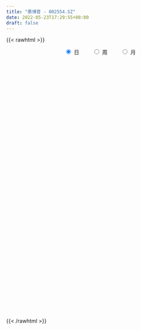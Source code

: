```yaml
---
title: "惠博普 - 002554.SZ"
date: 2022-05-23T17:29:55+08:00
draft: false
---
```

{{< rawhtml >}}
    <div style="text-align: center">
        <label style="padding: 1rem;"><input style="margin-right: .5rem" type="radio" name="period" value="D" checked onclick="period_change(this)">日</label>
        <label style="padding: 1rem;"><input style="margin-right: .5rem" type="radio" name="period" value="W" onclick="period_change(this)">周</label>
        <label style="padding: 1rem;"><input style="margin-right: .5rem" type="radio" name="period" value="M" onclick="period_change(this)">月</label>
    </div>
    <div id="chart" style="height: 700px;"></div> 
    <script type="text/javascript">
        const D_v = [568303.02,459294.02,367998.0,268432.0,832944.04,1525786.7,888019.3199999999,1035851.0,699387.0,457187.96,403109.58,404868.32,421416.19,430271.32,458553.0,1156444.4399999999,737090.3199999999,476199.0,291974.4,371462.14,581065.2,381698.63,727921.15,683300.0,892862.63,560467.63,445978.51,318852.32,552161.3199999999,456407.93,347125.0,398375.0,288345.02,311523.0,152272.02,207699.0,177577.0,144114.0,202833.0,174566.0,156098.02,117434.51,132307.0,255628.0,244541.52,230992.26,242000.0,177152.0,171360.74,174049.76,331717.76,217106.32,187296.46,176904.0,226719.0,108671.7,120306.0,137804.7,123739.0,89652.0,114076.0,93439.0,101442.0,161533.0,204400.36,141018.5,157688.66,190604.5,213005.5,183287.58,105982.02,123001.0,361305.0,503400.02,370735.08,439365.06,281685.34,448003.38,270811.02,401191.37,232807.1,418961.73,280908.48,241435.84,291768.89,612315.2,400791.02,275272.0,499899.45,600657.58,456397.65,336109.15,351845.46,229530.4,347585.04,355932.17,231186.2,909848.6800000001,632901.34,766070.89,484260.26,465407.7,618465.02,289153.76,267589.0,612392.99,854447.02,1022877.46,840953.0,629236.0,579682.99,509674.02,522360.0,473375.84,356096.08,360742.59,445023.69,252039.0,256284.96,376661.0,238666.36,201380.0,240928.04,201826.98,227043.02,294124.66,259827.64,143872.78,170436.96,233081.04,210103.02,193805.0,299617.04,237207.0,159235.0,175457.02,156160.74,189721.06,182135.0,170828.0,179918.0,177045.0,153342.44,159779.0,131265.0,115089.0,113586.02,321263.61,605504.05,552224.0,846001.0,518864.96,1209891.98,1750162.95,1489539.99,709029.8100000001,628051.04,489402.0,684633.89,1167431.99,1676368.8500000001,1253270.01,842430.0,1052293.3100000001,746332.5600000001,837812.2,1403478.3600000001,907522.0,703850.59,546053.0,527639.0,381278.0,426183.0,319395.02,213544.71,298903.0,267315.0,308567.0,258878.0,621931.72,431158.0,286427.02,289365.83,256107.0,363959.17,268607.0,174391.0,179056.0,165427.0,316636.17,429195.17,313992.17,1220661.3700000001,937318.0,949839.74,594140.5,1425848.1000000001,1437204.3400000001,1149064.0800000001,708051.67,609147.4399999999,554344.0600000001,474249.0,500776.02,422242.58,537120.0,432087.0,381401.02,421990.04,335513.04,353871.0,476500.0,404526.0,286906.02,234048.0,209746.0,239676.0,182823.0,174215.0,214387.0,160180.0,160488.76,225145.0,199213.0,231505.0,178455.0,270731.19,196050.5,269777.5,206697.0,330251.9,174672.4,323464.0,246761.0,237161.24,221594.0,233402.0,162288.0,161866.0,382880.0,685340.0,486053.0,264670.94,172402.0,189215.0,460284.0,348668.0,267197.94,231816.66,222870.02]
const D_histogram = [0.0,-0.007019943,-0.0072068506,-0.0107428397,0.0055298849,0.0173982648,0.0226533893,0.0310944591,0.0282555195,0.022898147,0.0181054521,0.0113239547,0.0023492489,-0.0005150599,-0.0006745179,0.0104439183,0.0101555235,0.0033476964,-0.0001771942,-0.0084791622,-0.0059190719,-0.0094351,-0.0044283448,-0.0064573995,-0.0000117467,0.0005588207,-0.0044987152,-0.0083412229,-0.0067344961,-0.0075247623,-0.0097588399,-0.0095676309,-0.0116735759,-0.0195495655,-0.0222883812,-0.0286328858,-0.0304577505,-0.0280083573,-0.0203918001,-0.0162711264,-0.0151587088,-0.0114883364,-0.0089336167,-0.0033626678,-0.0000146388,0.003679161,0.0073876627,0.0070650757,0.0054930414,0.0038459432,0.0079729643,0.0065501011,0.0036228678,0.0018124475,-0.0068653214,-0.010442388,-0.0112492938,-0.0083374478,-0.0064192845,-0.0039335113,-0.0050423743,-0.0057819579,-0.0036854294,0.0013635689,0.0092716866,0.0140689198,0.0179091195,0.0221836941,0.0194359422,0.020044595,0.0188503251,0.0178220133,0.0232927731,0.03058262,0.036008079,0.0398984946,0.0406173661,0.0430471753,0.0412184663,0.0328934594,0.0285162583,0.0267779312,0.0260855162,0.0247491487,0.0249373405,0.0323961603,0.0279928118,0.024617812,0.0175409388,0.0193238079,0.0137587553,0.0064012445,0.0046731253,-0.0030193102,-0.0165926382,-0.0350171715,-0.0254423885,-0.0313091226,-0.0260537444,-0.0127670022,-0.0046864207,-0.0079399956,-0.0327870082,-0.0487312904,-0.0562340898,-0.0413318607,-0.008606353,0.0125347017,0.0278307341,0.0251962352,0.0209765537,0.0101931136,-0.0099058994,-0.0315766488,-0.0396228367,-0.0405318404,-0.0470381897,-0.0483082675,-0.0493105509,-0.0557236457,-0.0561304689,-0.0526234183,-0.0473653101,-0.0424537098,-0.0385581841,-0.0328631358,-0.0307310601,-0.0257684982,-0.0192332564,-0.0107346878,-0.0046174696,0.0016115437,0.0063040664,0.009135012,0.0093535805,0.0053492785,0.004639473,0.0085739355,0.0113644826,0.0139040353,0.0161214519,0.0160694452,0.0164756387,0.0158338252,0.013894521,0.0131264979,0.0111884242,0.0143366715,0.023666097,0.033774055,0.051421248,0.0555208237,0.0661038049,0.0832359011,0.0657326296,0.0464336124,0.0384020908,0.0262791371,0.024292719,0.0433865111,0.0675732126,0.0788520686,0.0755259712,0.0630479926,0.0453442093,0.0360387086,0.0426135851,0.0312585882,0.0111040269,-0.0039620542,-0.0220598984,-0.0353154053,-0.0511422288,-0.0644435889,-0.0689361118,-0.0809165108,-0.0789087621,-0.0782697403,-0.0700474195,-0.0439417,-0.0251261346,-0.0143616788,-0.0078987065,-0.0082816776,-0.0071730119,-0.0109147764,-0.0136466102,-0.0155711284,-0.0168532607,-0.0093308381,-0.0049592583,-0.0078858412,0.0071208011,0.017886676,0.0247512111,0.0300305521,0.0492873659,0.0615051164,0.0487467852,0.0323788184,0.0094272269,-0.008172883,-0.0233920633,-0.0381823231,-0.0575849786,-0.0851119935,-0.0892907818,-0.0847945495,-0.0729888885,-0.0602452182,-0.0455298252,-0.0296080514,-0.0207172475,-0.0121849347,-0.0068495297,-0.0076110238,-0.0095839636,-0.0109145923,-0.0117480026,-0.0058175348,-0.006156051,-0.0065630086,-0.0088911022,-0.005899253,-0.0016308887,0.001303003,0.0064345871,0.0056400273,0.0120088755,0.0097428402,0.0021612106,-0.0038923784,-0.0265309564,-0.0468302835,-0.0459854311,-0.0484198877,-0.0399082418,-0.0268055565,-0.0165564789,0.0105497739,0.0308223619,0.0361061186,0.036741303,0.0362603439,0.0369369057,0.0414102092,0.0447434733,0.0426182318,0.0409150377,0.0413869352]
const D_fast = [0.0,-0.0087749288,-0.010763549,-0.016985248,0.0006699478,0.0168878939,0.0278063657,0.0440210503,0.0482459906,0.0486131548,0.0483468229,0.0443963143,0.0360089207,0.0330158469,0.0326877594,0.0464171752,0.0486676613,0.0426967582,0.0391275691,0.0287058105,0.0297861328,0.0239113297,0.0278109988,0.0241675942,0.0306103103,0.0313205829,0.0251383682,0.0192105548,0.0191336576,0.0164622007,0.0117884132,0.0095877145,0.0045633755,-0.0082000055,-0.0165109165,-0.0300136426,-0.0394529449,-0.044005641,-0.0414870338,-0.0414341418,-0.0441114014,-0.043313113,-0.0429917975,-0.0382615155,-0.0349171463,-0.0303035562,-0.0247481388,-0.023304457,-0.0235032309,-0.0241888432,-0.0180685811,-0.017853919,-0.0198754354,-0.0212327438,-0.0316268431,-0.0378145067,-0.041433736,-0.0406062519,-0.0402929097,-0.0387905144,-0.0411599709,-0.043345044,-0.0421698728,-0.0367799824,-0.026553943,-0.0182394798,-0.0099220003,-0.0001015021,0.0020097316,0.0076295331,0.0111478444,0.014575036,0.0258689891,0.0408044909,0.0552319697,0.0690970089,0.0799702219,0.093161825,0.1016377326,0.1015360905,0.104287954,0.1092441097,0.1150730737,0.1199239934,0.1263465203,0.1419043801,0.1444992347,0.1472786878,0.1445870493,0.1512008704,0.1490755066,0.143318307,0.142758469,0.134311206,0.1165897184,0.0894108923,0.0926250782,0.0789310634,0.0776730055,0.0877679972,0.0946769735,0.0894383998,0.0563946351,0.0282675303,0.0067062084,0.0112754724,0.0418493918,0.0661241219,0.0883778378,0.0920423978,0.0930668547,0.084831693,0.0622562051,0.0326912935,0.0147393964,0.0036974326,-0.0145684641,-0.0279156087,-0.0412455299,-0.0615895362,-0.0760289766,-0.0856777806,-0.0922609999,-0.097962827,-0.1037068473,-0.106227583,-0.1117782723,-0.113257835,-0.1115309073,-0.1057160106,-0.1007531598,-0.0941212606,-0.0878527213,-0.0827380227,-0.0801810591,-0.0828480414,-0.0823979786,-0.0763200323,-0.0706883645,-0.064672803,-0.0584250234,-0.0544596688,-0.0499345657,-0.0466179229,-0.0450835968,-0.0425699954,-0.0417109631,-0.0349785479,-0.0197325981,-0.0011811264,0.0293213786,0.0473011602,0.0744100927,0.1123511641,0.1112810501,0.103590436,0.105159437,0.0996062676,0.1036930293,0.1336334491,0.1747134538,0.2057053269,0.2212607224,0.2245447419,0.2181770109,0.2178811873,0.2351094602,0.2315691103,0.2141905557,0.198133961,0.1745211422,0.1524367841,0.1238244033,0.094412146,0.0726855952,0.0404760685,0.0227566266,0.0038282134,-0.0054613207,0.0096589738,0.0221930055,0.0293670416,0.0338553373,0.0314019468,0.0307173595,0.0242469009,0.0181034146,0.0122861143,0.0067906668,0.0119803799,0.0151121451,0.0102141019,0.0270009445,0.0422384884,0.0552908263,0.0680778053,0.0996564606,0.1272504901,0.1266788552,0.1184055931,0.0978108083,0.0781674777,0.0571002816,0.032764441,-0.0010344591,-0.0498394725,-0.0763409562,-0.0930433613,-0.0994849225,-0.1018025567,-0.09846962,-0.089949859,-0.086238367,-0.0807522879,-0.0771292654,-0.0797935153,-0.0841624461,-0.0882217229,-0.0919921338,-0.0875160497,-0.0893935786,-0.0914412885,-0.0959921575,-0.0944751215,-0.0906144794,-0.087354837,-0.0806146061,-0.0799991591,-0.070628092,-0.0704584173,-0.0774997443,-0.0845264279,-0.1137977449,-0.145804643,-0.1564561483,-0.1709955768,-0.1724609913,-0.1660596952,-0.1599497373,-0.130206041,-0.1022278626,-0.0879175762,-0.0780970661,-0.0695129392,-0.059602151,-0.0447762952,-0.0302571627,-0.0217278462,-0.0132022809,-0.0023836497]
const D_slow = [0.0,-0.0017549858,-0.0035566984,-0.0062424083,-0.0048599371,-0.0005103709,0.0051529764,0.0129265912,0.0199904711,0.0257150078,0.0302413708,0.0330723595,0.0336596718,0.0335309068,0.0333622773,0.0359732569,0.0385121378,0.0393490618,0.0393047633,0.0371849727,0.0357052048,0.0333464298,0.0322393436,0.0306249937,0.030622057,0.0307617622,0.0296370834,0.0275517777,0.0258681537,0.0239869631,0.0215472531,0.0191553454,0.0162369514,0.01134956,0.0057774647,-0.0013807568,-0.0089951944,-0.0159972837,-0.0210952337,-0.0251630153,-0.0289526925,-0.0318247766,-0.0340581808,-0.0348988477,-0.0349025074,-0.0339827172,-0.0321358015,-0.0303695326,-0.0289962723,-0.0280347865,-0.0260415454,-0.0244040201,-0.0234983032,-0.0230451913,-0.0247615217,-0.0273721187,-0.0301844421,-0.0322688041,-0.0338736252,-0.034857003,-0.0361175966,-0.0375630861,-0.0384844434,-0.0381435512,-0.0358256296,-0.0323083996,-0.0278311197,-0.0222851962,-0.0174262107,-0.0124150619,-0.0077024806,-0.0032469773,0.002576216,0.010221871,0.0192238907,0.0291985143,0.0393528559,0.0501146497,0.0604192663,0.0686426311,0.0757716957,0.0824661785,0.0889875575,0.0951748447,0.1014091798,0.1095082199,0.1165064228,0.1226608758,0.1270461105,0.1318770625,0.1353167513,0.1369170624,0.1380853438,0.1373305162,0.1331823567,0.1244280638,0.1180674667,0.110240186,0.1037267499,0.1005349994,0.0993633942,0.0973783953,0.0891816433,0.0769988207,0.0629402982,0.0526073331,0.0504557448,0.0535894202,0.0605471038,0.0668461626,0.072090301,0.0746385794,0.0721621045,0.0642679423,0.0543622331,0.044229273,0.0324697256,0.0203926587,0.008065021,-0.0058658904,-0.0198985077,-0.0330543622,-0.0448956898,-0.0555091172,-0.0651486632,-0.0733644472,-0.0810472122,-0.0874893368,-0.0922976509,-0.0949813228,-0.0961356902,-0.0957328043,-0.0941567877,-0.0918730347,-0.0895346396,-0.0881973199,-0.0870374517,-0.0848939678,-0.0820528471,-0.0785768383,-0.0745464753,-0.070529114,-0.0664102043,-0.0624517481,-0.0589781178,-0.0556964933,-0.0528993873,-0.0493152194,-0.0433986951,-0.0349551814,-0.0220998694,-0.0082196635,0.0083062878,0.029115263,0.0455484204,0.0571568235,0.0667573462,0.0733271305,0.0794003103,0.090246938,0.1071402412,0.1268532583,0.1457347511,0.1614967493,0.1728328016,0.1818424788,0.192495875,0.2003105221,0.2030865288,0.2020960152,0.1965810406,0.1877521893,0.1749666321,0.1588557349,0.141621707,0.1213925793,0.1016653887,0.0820979537,0.0645860988,0.0536006738,0.0473191401,0.0437287204,0.0417540438,0.0396836244,0.0378903714,0.0351616773,0.0317500248,0.0278572427,0.0236439275,0.021311218,0.0200714034,0.0180999431,0.0198801434,0.0243518124,0.0305396152,0.0380472532,0.0503690947,0.0657453738,0.0779320701,0.0860267747,0.0883835814,0.0863403607,0.0804923448,0.0709467641,0.0565505194,0.035272521,0.0129498256,-0.0082488118,-0.0264960339,-0.0415573385,-0.0529397948,-0.0603418076,-0.0655211195,-0.0685673532,-0.0702797356,-0.0721824916,-0.0745784825,-0.0773071306,-0.0802441312,-0.0816985149,-0.0832375276,-0.0848782798,-0.0871010554,-0.0885758686,-0.0889835908,-0.08865784,-0.0870491932,-0.0856391864,-0.0826369675,-0.0802012575,-0.0796609548,-0.0806340494,-0.0872667885,-0.0989743594,-0.1104707172,-0.1225756891,-0.1325527496,-0.1392541387,-0.1433932584,-0.1407558149,-0.1330502245,-0.1240236948,-0.1148383691,-0.1057732831,-0.0965390567,-0.0861865044,-0.075000636,-0.0643460781,-0.0541173187,-0.0437705849]
const D_data = [['2021-05-12', 2.78, 2.86, 2.78, 2.91],['2021-05-13', 2.78, 2.75, 2.74, 2.87],['2021-05-14', 2.74, 2.81, 2.73, 2.87],['2021-05-17', 2.81, 2.75, 2.72, 2.83],['2021-05-18', 2.75, 3.03, 2.72, 3.03],['2021-05-19', 3.07, 3.06, 2.99, 3.18],['2021-05-20', 2.98, 3.04, 2.93, 3.12],['2021-05-21', 3.0, 3.14, 2.95, 3.19],['2021-05-24', 3.11, 3.04, 3.01, 3.19],['2021-05-25', 3.03, 3.01, 2.96, 3.08],['2021-05-26', 3.0, 3.01, 2.96, 3.05],['2021-05-27', 2.99, 2.97, 2.96, 3.03],['2021-05-28', 2.98, 2.91, 2.9, 3.02],['2021-05-31', 2.92, 2.96, 2.85, 2.97],['2021-06-01', 2.95, 2.99, 2.88, 3.02],['2021-06-02', 2.98, 3.17, 2.97, 3.28],['2021-06-03', 3.12, 3.07, 3.06, 3.16],['2021-06-04', 3.03, 2.98, 2.97, 3.07],['2021-06-07', 3.0, 3.0, 2.96, 3.04],['2021-06-08', 2.98, 2.91, 2.9, 2.99],['2021-06-09', 2.93, 3.03, 2.92, 3.08],['2021-06-10', 3.0, 2.95, 2.94, 3.02],['2021-06-11', 2.93, 3.06, 2.93, 3.14],['2021-06-15', 3.05, 2.98, 2.96, 3.17],['2021-06-16', 2.99, 3.1, 2.99, 3.15],['2021-06-17', 3.02, 3.05, 2.95, 3.05],['2021-06-18', 3.01, 2.97, 2.94, 3.01],['2021-06-21', 2.97, 2.96, 2.94, 3.0],['2021-06-22', 3.0, 3.02, 2.99, 3.09],['2021-06-23', 3.0, 2.99, 2.94, 3.01],['2021-06-24', 2.97, 2.96, 2.92, 2.98],['2021-06-25', 3.0, 2.98, 2.93, 3.02],['2021-06-28', 2.96, 2.94, 2.92, 2.99],['2021-06-29', 2.91, 2.83, 2.83, 2.92],['2021-06-30', 2.83, 2.85, 2.81, 2.86],['2021-07-01', 2.83, 2.76, 2.75, 2.85],['2021-07-02', 2.78, 2.77, 2.77, 2.85],['2021-07-05', 2.75, 2.8, 2.72, 2.8],['2021-07-06', 2.81, 2.87, 2.79, 2.89],['2021-07-07', 2.87, 2.84, 2.8, 2.87],['2021-07-08', 2.84, 2.8, 2.79, 2.86],['2021-07-09', 2.79, 2.83, 2.77, 2.84],['2021-07-12', 2.85, 2.82, 2.81, 2.85],['2021-07-13', 2.8, 2.87, 2.78, 2.9],['2021-07-14', 2.9, 2.86, 2.85, 2.92],['2021-07-15', 2.9, 2.88, 2.83, 2.91],['2021-07-16', 2.88, 2.9, 2.87, 2.93],['2021-07-19', 2.9, 2.86, 2.84, 2.9],['2021-07-20', 2.81, 2.84, 2.75, 2.85],['2021-07-21', 2.84, 2.83, 2.8, 2.87],['2021-07-22', 2.84, 2.91, 2.84, 2.94],['2021-07-23', 2.89, 2.85, 2.84, 2.94],['2021-07-26', 2.86, 2.82, 2.75, 2.86],['2021-07-27', 2.84, 2.82, 2.79, 2.86],['2021-07-28', 2.8, 2.7, 2.66, 2.82],['2021-07-29', 2.72, 2.72, 2.68, 2.73],['2021-07-30', 2.7, 2.73, 2.68, 2.75],['2021-08-02', 2.72, 2.77, 2.69, 2.78],['2021-08-03', 2.76, 2.76, 2.75, 2.81],['2021-08-04', 2.76, 2.77, 2.73, 2.78],['2021-08-05', 2.76, 2.72, 2.72, 2.77],['2021-08-06', 2.73, 2.71, 2.7, 2.74],['2021-08-09', 2.7, 2.74, 2.7, 2.75],['2021-08-10', 2.72, 2.79, 2.72, 2.83],['2021-08-11', 2.81, 2.86, 2.8, 2.87],['2021-08-12', 2.86, 2.86, 2.83, 2.88],['2021-08-13', 2.86, 2.88, 2.85, 2.9],['2021-08-16', 2.9, 2.92, 2.89, 2.96],['2021-08-17', 2.9, 2.85, 2.83, 2.94],['2021-08-18', 2.83, 2.9, 2.8, 2.92],['2021-08-19', 2.89, 2.89, 2.84, 2.91],['2021-08-20', 2.89, 2.9, 2.82, 2.91],['2021-08-23', 2.92, 3.01, 2.91, 3.02],['2021-08-24', 3.01, 3.09, 2.99, 3.09],['2021-08-25', 3.07, 3.13, 3.05, 3.18],['2021-08-26', 3.13, 3.17, 3.11, 3.22],['2021-08-27', 3.19, 3.18, 3.11, 3.24],['2021-08-30', 3.23, 3.25, 3.18, 3.28],['2021-08-31', 3.22, 3.24, 3.19, 3.25],['2021-09-01', 3.23, 3.17, 3.11, 3.29],['2021-09-02', 3.17, 3.22, 3.14, 3.24],['2021-09-03', 3.24, 3.27, 3.22, 3.43],['2021-09-06', 3.31, 3.31, 3.23, 3.38],['2021-09-07', 3.32, 3.33, 3.27, 3.35],['2021-09-08', 3.33, 3.38, 3.33, 3.41],['2021-09-09', 3.43, 3.53, 3.4, 3.66],['2021-09-10', 3.5, 3.43, 3.39, 3.53],['2021-09-13', 3.43, 3.46, 3.37, 3.47],['2021-09-14', 3.48, 3.42, 3.41, 3.65],['2021-09-15', 3.42, 3.55, 3.41, 3.63],['2021-09-16', 3.6, 3.48, 3.45, 3.66],['2021-09-17', 3.45, 3.45, 3.34, 3.53],['2021-09-22', 3.35, 3.52, 3.33, 3.53],['2021-09-23', 3.53, 3.44, 3.42, 3.54],['2021-09-24', 3.46, 3.32, 3.31, 3.57],['2021-09-27', 3.36, 3.17, 3.15, 3.42],['2021-09-28', 3.22, 3.49, 3.2, 3.49],['2021-09-29', 3.58, 3.3, 3.24, 3.58],['2021-09-30', 3.3, 3.43, 3.19, 3.46],['2021-10-08', 3.55, 3.58, 3.53, 3.72],['2021-10-11', 3.59, 3.58, 3.43, 3.66],['2021-10-12', 3.5, 3.46, 3.39, 3.62],['2021-10-13', 3.43, 3.11, 3.11, 3.44],['2021-10-14', 3.07, 3.09, 3.03, 3.15],['2021-10-15', 3.08, 3.1, 3.03, 3.13],['2021-10-18', 3.1, 3.37, 3.05, 3.4],['2021-10-19', 3.36, 3.71, 3.32, 3.71],['2021-10-20', 3.7, 3.72, 3.62, 3.82],['2021-10-21', 3.77, 3.77, 3.68, 3.95],['2021-10-22', 3.9, 3.61, 3.6, 3.91],['2021-10-25', 3.68, 3.6, 3.55, 3.76],['2021-10-26', 3.62, 3.5, 3.47, 3.64],['2021-10-27', 3.45, 3.31, 3.27, 3.49],['2021-10-28', 3.27, 3.17, 3.14, 3.29],['2021-10-29', 3.19, 3.24, 3.12, 3.25],['2021-11-01', 3.24, 3.28, 3.19, 3.31],['2021-11-02', 3.3, 3.16, 3.1, 3.39],['2021-11-03', 3.18, 3.17, 3.1, 3.21],['2021-11-04', 3.14, 3.13, 3.07, 3.16],['2021-11-05', 3.11, 3.0, 2.99, 3.11],['2021-11-08', 3.0, 3.01, 2.95, 3.06],['2021-11-09', 3.0, 3.02, 2.98, 3.04],['2021-11-10', 3.05, 3.02, 2.96, 3.06],['2021-11-11', 3.0, 3.0, 2.98, 3.03],['2021-11-12', 2.98, 2.97, 2.95, 3.0],['2021-11-15', 2.96, 2.98, 2.88, 3.01],['2021-11-16', 2.98, 2.92, 2.91, 3.01],['2021-11-17', 2.91, 2.94, 2.9, 2.95],['2021-11-18', 2.94, 2.96, 2.93, 2.98],['2021-11-19', 2.97, 3.0, 2.92, 3.01],['2021-11-22', 3.01, 2.99, 2.98, 3.04],['2021-11-23', 2.99, 3.01, 2.98, 3.03],['2021-11-24', 3.04, 3.01, 3.01, 3.09],['2021-11-25', 2.99, 3.0, 2.97, 3.04],['2021-11-26', 3.0, 2.97, 2.97, 3.01],['2021-11-29', 2.91, 2.9, 2.86, 2.93],['2021-11-30', 2.91, 2.92, 2.91, 2.97],['2021-12-01', 2.91, 2.98, 2.91, 3.0],['2021-12-02', 2.99, 2.98, 2.97, 3.03],['2021-12-03', 2.99, 2.99, 2.96, 3.02],['2021-12-06', 3.0, 3.0, 2.97, 3.03],['2021-12-07', 3.01, 2.98, 2.94, 3.03],['2021-12-08', 2.99, 2.99, 2.95, 3.0],['2021-12-09', 2.99, 2.98, 2.96, 3.0],['2021-12-10', 2.97, 2.96, 2.95, 2.98],['2021-12-13', 2.97, 2.97, 2.96, 2.98],['2021-12-14', 2.96, 2.95, 2.94, 2.97],['2021-12-15', 2.95, 3.02, 2.95, 3.04],['2021-12-16', 3.29, 3.14, 3.09, 3.31],['2021-12-17', 3.15, 3.22, 3.13, 3.26],['2021-12-20', 3.28, 3.42, 3.24, 3.5],['2021-12-21', 3.37, 3.35, 3.29, 3.4],['2021-12-22', 3.45, 3.52, 3.45, 3.69],['2021-12-23', 3.52, 3.74, 3.43, 3.87],['2021-12-24', 3.76, 3.37, 3.37, 3.97],['2021-12-27', 3.26, 3.3, 3.22, 3.4],['2021-12-28', 3.35, 3.41, 3.3, 3.47],['2021-12-29', 3.38, 3.34, 3.32, 3.42],['2021-12-30', 3.36, 3.46, 3.34, 3.55],['2021-12-31', 3.5, 3.81, 3.45, 3.81],['2022-01-04', 3.88, 4.05, 3.82, 4.18],['2022-01-05', 3.94, 4.06, 3.91, 4.24],['2022-01-06', 3.99, 3.98, 3.9, 4.05],['2022-01-07', 3.97, 3.9, 3.88, 4.19],['2022-01-10', 3.85, 3.82, 3.79, 3.97],['2022-01-11', 3.84, 3.91, 3.78, 4.04],['2022-01-12', 4.0, 4.16, 3.96, 4.3],['2022-01-13', 4.14, 3.98, 3.96, 4.19],['2022-01-14', 3.93, 3.83, 3.83, 4.0],['2022-01-17', 3.83, 3.83, 3.77, 3.94],['2022-01-18', 3.82, 3.72, 3.67, 3.82],['2022-01-19', 3.71, 3.7, 3.68, 3.82],['2022-01-20', 3.67, 3.58, 3.57, 3.73],['2022-01-21', 3.56, 3.51, 3.5, 3.64],['2022-01-24', 3.54, 3.54, 3.47, 3.57],['2022-01-25', 3.5, 3.36, 3.34, 3.55],['2022-01-26', 3.42, 3.46, 3.38, 3.51],['2022-01-27', 3.47, 3.4, 3.4, 3.55],['2022-01-28', 3.45, 3.47, 3.35, 3.5],['2022-02-07', 3.62, 3.75, 3.6, 3.81],['2022-02-08', 3.71, 3.76, 3.62, 3.76],['2022-02-09', 3.7, 3.73, 3.65, 3.73],['2022-02-10', 3.75, 3.72, 3.67, 3.77],['2022-02-11', 3.69, 3.65, 3.63, 3.71],['2022-02-14', 3.8, 3.67, 3.64, 3.85],['2022-02-15', 3.63, 3.6, 3.55, 3.7],['2022-02-16', 3.56, 3.59, 3.53, 3.61],['2022-02-17', 3.57, 3.58, 3.54, 3.6],['2022-02-18', 3.55, 3.57, 3.52, 3.57],['2022-02-21', 3.57, 3.69, 3.52, 3.71],['2022-02-22', 3.7, 3.68, 3.61, 3.82],['2022-02-23', 3.64, 3.59, 3.57, 3.67],['2022-02-24', 3.61, 3.85, 3.61, 3.95],['2022-02-25', 3.72, 3.88, 3.68, 3.93],['2022-02-28', 3.95, 3.9, 3.85, 4.04],['2022-03-01', 3.89, 3.94, 3.82, 3.99],['2022-03-02', 4.15, 4.22, 3.94, 4.29],['2022-03-03', 4.23, 4.27, 4.15, 4.42],['2022-03-04', 4.09, 4.01, 3.93, 4.16],['2022-03-07', 4.15, 3.93, 3.9, 4.18],['2022-03-08', 3.85, 3.77, 3.69, 3.92],['2022-03-09', 3.87, 3.74, 3.57, 3.9],['2022-03-10', 3.65, 3.68, 3.63, 3.76],['2022-03-11', 3.61, 3.59, 3.47, 3.63],['2022-03-14', 3.58, 3.41, 3.4, 3.65],['2022-03-15', 3.36, 3.13, 3.11, 3.37],['2022-03-16', 3.18, 3.27, 3.1, 3.28],['2022-03-17', 3.28, 3.31, 3.25, 3.35],['2022-03-18', 3.36, 3.38, 3.33, 3.44],['2022-03-21', 3.39, 3.4, 3.34, 3.44],['2022-03-22', 3.46, 3.45, 3.41, 3.51],['2022-03-23', 3.45, 3.51, 3.43, 3.61],['2022-03-24', 3.56, 3.46, 3.44, 3.59],['2022-03-25', 3.37, 3.48, 3.37, 3.51],['2022-03-28', 3.44, 3.46, 3.36, 3.47],['2022-03-29', 3.42, 3.38, 3.35, 3.44],['2022-03-30', 3.36, 3.34, 3.29, 3.39],['2022-03-31', 3.34, 3.32, 3.3, 3.36],['2022-04-01', 3.33, 3.3, 3.27, 3.33],['2022-04-06', 3.29, 3.38, 3.28, 3.39],['2022-04-07', 3.37, 3.3, 3.29, 3.37],['2022-04-08', 3.31, 3.28, 3.21, 3.33],['2022-04-11', 3.28, 3.23, 3.16, 3.31],['2022-04-12', 3.22, 3.28, 3.15, 3.29],['2022-04-13', 3.29, 3.3, 3.28, 3.35],['2022-04-14', 3.31, 3.29, 3.27, 3.34],['2022-04-15', 3.3, 3.33, 3.28, 3.36],['2022-04-18', 3.33, 3.26, 3.21, 3.33],['2022-04-19', 3.26, 3.36, 3.23, 3.36],['2022-04-20', 3.3, 3.26, 3.23, 3.34],['2022-04-21', 3.22, 3.16, 3.06, 3.27],['2022-04-22', 3.14, 3.13, 3.06, 3.15],['2022-04-25', 3.06, 2.82, 2.82, 3.13],['2022-04-26', 2.75, 2.69, 2.67, 2.9],['2022-04-27', 2.69, 2.85, 2.57, 2.88],['2022-04-28', 2.83, 2.75, 2.69, 2.85],['2022-04-29', 2.78, 2.85, 2.77, 2.89],['2022-05-05', 2.91, 2.92, 2.86, 2.95],['2022-05-06', 2.87, 2.91, 2.82, 2.97],['2022-05-09', 2.87, 3.2, 2.87, 3.2],['2022-05-10', 3.15, 3.24, 3.07, 3.3],['2022-05-11', 3.17, 3.13, 3.1, 3.21],['2022-05-12', 3.13, 3.1, 3.05, 3.19],['2022-05-13', 3.1, 3.1, 3.07, 3.14],['2022-05-16', 3.11, 3.13, 3.08, 3.15],['2022-05-17', 3.16, 3.21, 3.15, 3.29],['2022-05-18', 3.14, 3.24, 3.08, 3.27],['2022-05-19', 3.17, 3.2, 3.13, 3.28],['2022-05-20', 3.2, 3.22, 3.18, 3.24],['2022-05-23', 3.22, 3.27, 3.2, 3.28]]
const W_v = [529218.03,488580.46,554324.1800000001,460448.55,325825.3,300301.8199999999,434496.58,454431.76,514121.96,800080.0499999999,552640.53,378452.97,391035.98,488614.33,232953.67,258662.96,455854.8200000001,350412.22,310049.86,360312.16,253253.83,140511.18,412086.78,332305.18,973754.65,564170.22,405762.53,379098.69,414026.34,302918.82,132503.0,134525.32,573136.98,449047.05,573498.26,523804.02,377964.78,370737.6,604743.96,471451.26,409355.59,245373.19,1121681.47,1124342.1699999999,1904583.8999999999,1387946.6100000001,768379.3,927422.1,885361.21,3653784.25,2001903.9399999999,1311612.03,619079.6799999999,1970419.8700000001,1573679.47,2709360.75,1476207.6899999999,1317917.75,996656.3400000001,1597470.01,6006976.5300000003,2910611.7799999998,1439697.9399999999,2180856.54,1430299.6200000001,977690.04,840197.3,1153494.46,1460077.1399999999,971260.7,595590.23,821660.5599999999,520113.3100000001,451323.0,479071.97,264122.29,649661.89,720671.0,542873.9300000001,662541.96,549869.75,1303165.3399999999,1496153.0900000001,1847901.2899999998,1871487.3400000001,6706941.9500000002,2391485.0,2345812.7400000002,1741532.7,1414595.52,4256135.6799999997,360773.4,188503.08,2798783.9300000002,1160293.6099999999,683021.0700000001,4337958.540000001,2640560.1100000003,1576623.3399999999,2014618.26,935098.4000000001,890646.02,542227.65,745130.78,430278.61,497709.54,308560.0,612400.7000000001,514225.24,538267.02,519983.17,1855104.5700000001,461114.27,44632.0,346387.92,443160.17,241343.14,310429.86,239872.68,195007.08,192087.07,271028.75,246522.67,217672.66,439662.5,331849.16,479116.52,1435482.9600000002,1375583.3999999999,466005.0,601548.24,577900.79,681465.72,922800.5999999999,993097.22,842345.2600000001,528888.8700000001,398938.08,864459.9300000001,683095.9900000001,473530.13,597578.71,298486.5,176126.46,274455.39,256118.0,249641.43,290971.28,252753.2,193363.49,87552.0,382797.96,1001206.54,721519.8799999999,609136.0,427397.62,639082.6200000001,740548.49,924198.52,528276.8300000001,816546.0499999999,2357573.23,572365.59,377892.3,148622.04,99637.0,250759.78,217969.08,244538.08,235029.01,495756.11,304173.23,718754.96,522869.82,426636.74,355981.56,906782.5299999999,1611300.2499999998,1097012.3399999999,446413.48,334094.0,329287.14,398804.8,151253.5,215485.88,501363.24,1980368.3099999998,5699128.2999999998,5206350.5299999993,9507003.2799999993,10217046.4600000009,3279599.48,2634026.8399999999,2296151.29,1503449.3800000001,600358.54,2442708.0,4551033.0600000005,2385969.0500000003,3258558.0800000001,2354121.52,2582608.7699999996,2072921.5699999998,1137416.04,795045.53,1105468.78,1071386.5800000001,819897.1599999999,558710.7,766082.52,815880.6,1956490.5000000002,1771774.6000000001,1827219.4299999999,2168335.8299999996,928960.8999999999,2129868.3900000001,766070.89,2124875.7400000002,3959906.4699999997,2441188.9300000002,1690751.24,1109844.3999999999,1101343.0800000001,1099967.0600000001,874301.8200000001,801349.4399999999,1707666.6800000002,5814460.8799999999,3678548.7300000004,4824362.1699999999,4598995.71,2200548.02,1347207.71,1884989.5700000001,1151440.1699999999,3217802.8799999999,5556096.7599999998,2846568.1899999999,2194840.6400000001,1857316.0600000001,1040508.0,535055.76,1105049.1899999999,1177449.3,1262382.24,324154.0,1991345.9399999999,1497181.5999999999,222870.02]
const W_histogram = [0.0,-0.0209130484,-0.0163992596,-0.010730001,-0.01981062,-0.0078312992,0.0027936975,0.005037594,0.0057028016,0.0122995372,0.0101978017,0.0020991718,0.0014339853,0.0016560062,-0.0058137801,-0.023405112,-0.0267218441,-0.0367026863,-0.0553207211,-0.0782439238,-0.103130075,-0.1124928056,-0.0974343938,-0.0879178507,-0.0580949293,-0.0359802205,-0.0292829852,-0.0204974506,-0.0443976995,-0.0848971211,-0.0960932691,-0.0957238219,-0.0853729154,-0.0615067875,-0.0416910946,-0.0418292237,-0.033464777,-0.0232986418,-0.0074095621,-0.0115706922,-0.0204409528,-0.0203533876,0.0056718219,0.0548158932,0.0669542834,0.0563792842,0.0446680199,0.0010648311,-0.0475637041,-0.0485276244,-0.0543059793,-0.0474994027,-0.0406349246,-0.0200125552,-0.0057976656,0.0246524335,0.0356611149,0.0446238688,0.0396584237,0.0782592285,0.0968327763,0.1137335718,0.1144582789,0.0901246366,0.046068836,0.0210972998,0.0093483751,0.0045799518,0.0152242504,0.0088795014,0.0055429841,0.0055305936,0.0025034777,-0.0060765255,-0.0151334002,-0.0150773362,-0.0060999139,0.0016562954,0.0044267891,-0.0138881187,-0.0126396178,0.0052822996,0.0276169876,0.0451275096,0.0617716722,0.1073707379,0.109368776,0.130086344,0.1325513314,0.1263163629,0.1108638447,0.0876386036,0.0904451418,0.0634382187,0.0304648433,0.0519788718,0.0301234064,0.0228392036,0.0243859858,0.0167105661,0.0125153026,-0.0007433939,-0.0088199838,-0.0163831586,-0.0333568738,-0.0520913784,-0.0631960986,-0.0668843051,-0.0681245246,-0.0599838984,-0.0475171593,-0.0386149486,-0.0412153729,-0.0406290157,-0.029718994,-0.0293712601,-0.0260606904,-0.0280016365,-0.0298840606,-0.0398274,-0.0383205457,-0.0309049367,-0.0277239636,-0.0247671803,-0.0169568153,-0.0102913999,0.0035948148,0.0130063676,0.0216302187,0.0178228521,-0.003157935,-0.0115424251,-0.0045779295,-0.0118644527,0.0009288518,-0.0023298603,-0.0091236706,-0.0126636249,-0.0139560738,-0.0124639157,-0.0130925296,-0.0143558141,-0.0140034245,-0.0113613283,-0.0137465541,-0.0197646159,-0.0200729338,-0.0135624625,-0.0100765183,-0.0035661757,-0.0012114163,0.0085905603,0.0199805683,0.0228335001,0.0232993165,0.0247441191,0.029223102,0.0346642727,0.0358770455,0.0330178406,0.0372536783,0.0341424137,0.0297022909,0.016936207,0.0053257799,0.0033324915,0.0010821692,-0.001213758,-0.0104350897,-0.0158318301,-0.0114924576,-0.0031664916,-0.0004291695,0.0088736083,0.0083818854,0.0049487153,0.0209004255,0.0200385798,0.0086378303,-0.0004942449,-0.0070863373,-0.0187446412,-0.0361153611,-0.0407573573,-0.031341411,-0.0224708577,0.0303164252,0.0567394383,0.072781499,0.1247061561,0.1150666896,0.0977155581,0.0806850025,0.0530770704,0.0227184304,0.008129786,0.0041717008,0.021752688,0.0161248536,0.0153537472,0.0182703488,0.0124547967,0.0078243399,-0.0098783052,-0.0175930588,-0.0179649006,-0.021332029,-0.0308186511,-0.0371915405,-0.0290686021,-0.0217921737,0.0012144974,0.0207464081,0.0414964624,0.0528932216,0.0481368759,0.0487119379,0.0550401596,0.0243120386,0.035092614,0.0150853731,-0.0149083483,-0.0361533931,-0.0468897759,-0.0541989025,-0.0556623214,-0.0564490667,-0.0381346621,-0.0157411247,0.0265782276,0.0567714849,0.0674413403,0.0492068459,0.0315683407,0.029195965,0.0198573314,0.0314855588,0.0440868962,0.0214373791,-0.0087665163,-0.0223185551,-0.0425411899,-0.0555769349,-0.0588308138,-0.0716033634,-0.0946146878,-0.1009235346,-0.0879065503,-0.0677257611,-0.0484256237]
const W_fast = [0.0,-0.0261413105,-0.0257273366,-0.0227405783,-0.0367738522,-0.0267523563,-0.0154289352,-0.0119256401,-0.0098347322,-0.0001631122,0.0002846027,-0.0072892343,-0.0075959245,-0.006959902,-0.0158831333,-0.0393257433,-0.0493229363,-0.0684794501,-0.1009276652,-0.1434118489,-0.1940805188,-0.2315664508,-0.2408666374,-0.253329557,-0.238030368,-0.2249107143,-0.2255342253,-0.2218730533,-0.2568727271,-0.318596429,-0.3538158943,-0.3773774025,-0.3883697248,-0.3798802939,-0.3704873746,-0.3810828096,-0.3810845572,-0.3767430824,-0.3627063932,-0.3697601964,-0.3837406952,-0.3887414769,-0.3612983119,-0.2984502673,-0.2695733063,-0.2660534844,-0.2665977437,-0.3099347247,-0.3704541859,-0.3835500124,-0.402904862,-0.4079731361,-0.4112673892,-0.3956481586,-0.3828826854,-0.3462694779,-0.3263455178,-0.3062267968,-0.3012776358,-0.2431120239,-0.2003302821,-0.1549960937,-0.1256568168,-0.1274592999,-0.1599978916,-0.1796951028,-0.1891069338,-0.1927303691,-0.1782800079,-0.1824048815,-0.1843556528,-0.182985395,-0.1853866414,-0.1954857759,-0.2083260007,-0.2120392708,-0.2045868269,-0.1964165438,-0.1925393528,-0.2143262903,-0.2162376939,-0.1969952016,-0.1677562666,-0.1389638672,-0.1068767865,-0.0344350363,-0.0050948043,0.0481443497,0.08374717,0.1090912922,0.1213547351,0.120039145,0.1454569687,0.1343096001,0.1089524356,0.1434611821,0.1291365683,0.1275621664,0.135205445,0.1317076668,0.130641229,0.117196684,0.1069150981,0.0952561338,0.0699432,0.0381858508,0.011282106,-0.0091271768,-0.0273985274,-0.0342538758,-0.0336664266,-0.0344179529,-0.0473222206,-0.0568931172,-0.053412844,-0.0604079252,-0.0636125281,-0.0725538833,-0.0819073225,-0.1018075119,-0.1098807941,-0.1101914192,-0.113941437,-0.1171764488,-0.1136052877,-0.1095127223,-0.0947278038,-0.0820646591,-0.0680332533,-0.0673849069,-0.0891551778,-0.1004252741,-0.0946052609,-0.1048578972,-0.0918323798,-0.095673557,-0.1047482849,-0.1114541455,-0.1162356129,-0.1178594336,-0.12176118,-0.1266134179,-0.1297618845,-0.1299601203,-0.1357819846,-0.1467412004,-0.1520677518,-0.1489478961,-0.1479810815,-0.1423622828,-0.1403103775,-0.1283607608,-0.1119756108,-0.103414304,-0.0971236584,-0.0894928261,-0.0777080676,-0.0636008288,-0.0534187946,-0.0480235394,-0.034474282,-0.0290499433,-0.0260644933,-0.0345965255,-0.0448755076,-0.0460356731,-0.0480154531,-0.0506148198,-0.062444924,-0.0717996218,-0.0703333638,-0.0627990207,-0.060168991,-0.0486478111,-0.0470440626,-0.0492400539,-0.0280632373,-0.0239154381,-0.03315673,-0.0424123664,-0.0507760431,-0.0671205073,-0.0935200675,-0.1083514031,-0.1067708095,-0.1035179706,-0.0431515814,-0.0025437087,0.0316937268,0.1147949229,0.1339221287,0.1409998868,0.1441405818,0.1298019173,0.1051228849,0.092566687,0.0896515269,0.1126706862,0.1110740652,0.1141413956,0.1216255844,0.1189237314,0.1162493596,0.0960771383,0.08396412,0.079101053,0.0704009173,0.0532096324,0.0375388579,0.0383946458,0.0402230307,0.0635333262,0.088251839,0.1193760089,0.1439960735,0.1512739467,0.1640269932,0.1841152548,0.1594651435,0.1790188723,0.1627829747,0.1290621663,0.0987787732,0.0763199464,0.0554610942,0.0400820949,0.025183083,0.033963822,0.0524220782,0.1013859875,0.145772116,0.1733023065,0.1673695235,0.1576231035,0.1625497191,0.1581754183,0.1776750354,0.2012980969,0.1840079245,0.1516124,0.1324807225,0.1016227902,0.0746928115,0.0567312291,0.0260578387,-0.0206071577,-0.0521468881,-0.0611065415,-0.0578571924,-0.050663461]
const W_slow = [0.0,-0.0052282621,-0.009328077,-0.0120105773,-0.0169632323,-0.0189210571,-0.0182226327,-0.0169632342,-0.0155375338,-0.0124626495,-0.009913199,-0.0093884061,-0.0090299098,-0.0086159082,-0.0100693532,-0.0159206312,-0.0226010923,-0.0317767638,-0.0456069441,-0.0651679251,-0.0909504438,-0.1190736452,-0.1434322437,-0.1654117063,-0.1799354387,-0.1889304938,-0.1962512401,-0.2013756027,-0.2124750276,-0.2336993079,-0.2577226252,-0.2816535806,-0.3029968095,-0.3183735064,-0.32879628,-0.3392535859,-0.3476197802,-0.3534444406,-0.3552968311,-0.3581895042,-0.3632997424,-0.3683880893,-0.3669701338,-0.3532661605,-0.3365275897,-0.3224327686,-0.3112657636,-0.3109995558,-0.3228904819,-0.335022388,-0.3485988828,-0.3604737335,-0.3706324646,-0.3756356034,-0.3770850198,-0.3709219114,-0.3620066327,-0.3508506655,-0.3409360596,-0.3213712524,-0.2971630584,-0.2687296654,-0.2401150957,-0.2175839365,-0.2060667276,-0.2007924026,-0.1984553088,-0.1973103209,-0.1935042583,-0.1912843829,-0.1898986369,-0.1885159885,-0.1878901191,-0.1894092505,-0.1931926005,-0.1969619346,-0.198486913,-0.1980728392,-0.1969661419,-0.2004381716,-0.203598076,-0.2022775011,-0.1953732542,-0.1840913768,-0.1686484588,-0.1418057743,-0.1144635803,-0.0819419943,-0.0488041614,-0.0172250707,0.0104908905,0.0324005414,0.0550118268,0.0708713815,0.0784875923,0.0914823103,0.0990131619,0.1047229628,0.1108194592,0.1149971008,0.1181259264,0.1179400779,0.115735082,0.1116392923,0.1033000739,0.0902772293,0.0744782046,0.0577571283,0.0407259972,0.0257300226,0.0138507328,0.0041969956,-0.0061068476,-0.0162641015,-0.02369385,-0.0310366651,-0.0375518377,-0.0445522468,-0.0520232619,-0.0619801119,-0.0715602484,-0.0792864825,-0.0862174734,-0.0924092685,-0.0966484723,-0.0992213223,-0.0983226186,-0.0950710267,-0.089663472,-0.085207759,-0.0859972428,-0.088882849,-0.0900273314,-0.0929934446,-0.0927612316,-0.0933436967,-0.0956246144,-0.0987905206,-0.102279539,-0.1053955179,-0.1086686504,-0.1122576039,-0.11575846,-0.1185987921,-0.1220354306,-0.1269765846,-0.131994818,-0.1353854336,-0.1379045632,-0.1387961071,-0.1390989612,-0.1369513211,-0.131956179,-0.126247804,-0.1204229749,-0.1142369451,-0.1069311696,-0.0982651015,-0.0892958401,-0.08104138,-0.0717279604,-0.0631923569,-0.0557667842,-0.0515327325,-0.0502012875,-0.0493681646,-0.0490976223,-0.0494010618,-0.0520098342,-0.0559677918,-0.0588409062,-0.0596325291,-0.0597398214,-0.0575214194,-0.055425948,-0.0541887692,-0.0489636628,-0.0439540179,-0.0417945603,-0.0419181215,-0.0436897058,-0.0483758661,-0.0574047064,-0.0675940457,-0.0754293985,-0.0810471129,-0.0734680066,-0.059283147,-0.0410877723,-0.0099112332,0.0188554392,0.0432843287,0.0634555793,0.0767248469,0.0824044545,0.084436901,0.0854798262,0.0909179982,0.0949492116,0.0987876484,0.1033552356,0.1064689347,0.1084250197,0.1059554434,0.1015571787,0.0970659536,0.0917329463,0.0840282836,0.0747303984,0.0674632479,0.0620152045,0.0623188288,0.0675054308,0.0778795465,0.0911028519,0.1031370708,0.1153150553,0.1290750952,0.1351531049,0.1439262584,0.1476976016,0.1439705146,0.1349321663,0.1232097223,0.1096599967,0.0957444163,0.0816321497,0.0720984841,0.0681632029,0.0748077599,0.0890006311,0.1058609662,0.1181626776,0.1260547628,0.1333537541,0.1383180869,0.1461894766,0.1572112007,0.1625705454,0.1603789164,0.1547992776,0.1441639801,0.1302697464,0.1155620429,0.0976612021,0.0740075301,0.0487766465,0.0268000089,0.0098685686,-0.0022378373]
const W_data = [['2017-07-14', 5.8684, 5.6798, 5.64, 5.928],['2017-07-21', 5.6599, 5.3521, 5.1734, 5.6798],['2017-07-28', 5.3521, 5.6103, 5.2826, 5.7493],['2017-08-04', 5.6003, 5.64, 5.5805, 5.9379],['2017-08-11', 5.6301, 5.4315, 5.4017, 5.7791],['2017-08-18', 5.4216, 5.6897, 5.4216, 5.7096],['2017-08-25', 5.6798, 5.7294, 5.5904, 5.7791],['2017-09-01', 5.6996, 5.6599, 5.6103, 5.789],['2017-09-08', 5.6698, 5.65, 5.5904, 5.8188],['2017-09-15', 5.6301, 5.7493, 5.5904, 5.8684],['2017-09-22', 5.7592, 5.6599, 5.6202, 5.8188],['2017-09-29', 5.6798, 5.5606, 5.4812, 5.7393],['2017-10-13', 5.5705, 5.6301, 5.5705, 5.8784],['2017-10-20', 5.5904, 5.64, 5.4514, 5.7592],['2017-10-27', 5.6202, 5.5209, 5.511, 5.65],['2017-11-03', 5.5705, 5.3124, 5.3024, 5.5904],['2017-11-10', 5.2925, 5.4117, 5.2925, 5.6202],['2017-11-17', 5.4216, 5.2627, 5.2329, 5.4613],['2017-11-24', 5.1634, 5.0343, 4.9847, 5.2429],['2017-12-01', 5.0641, 4.806, 4.7265, 5.0641],['2017-12-08', 4.7861, 4.5676, 4.4981, 4.8258],['2017-12-15', 4.5478, 4.5676, 4.5279, 4.6173],['2017-12-22', 4.5577, 4.7861, 4.5279, 4.8457],['2017-12-29', 4.796, 4.6868, 4.6471, 4.8556],['2018-01-05', 4.6868, 4.9648, 4.6769, 5.2528],['2018-01-12', 4.9648, 4.945, 4.8457, 5.1634],['2018-01-19', 4.9648, 4.7762, 4.7662, 5.1138],['2018-01-26', 4.7662, 4.796, 4.6371, 4.8755],['2018-02-02', 4.8357, 4.2896, 4.2002, 4.8953],['2018-02-09', 4.23, 3.8229, 3.7633, 4.23],['2018-02-14', 3.8626, 3.9421, 3.8328, 4.0513],['2018-02-23', 3.9719, 3.9421, 3.9123, 3.9719],['2018-03-02', 3.9421, 3.9818, 3.9123, 4.1208],['2018-03-09', 3.9917, 4.1407, 3.952, 4.1506],['2018-03-16', 4.1407, 4.1208, 4.0215, 4.2698],['2018-03-23', 4.1407, 3.8428, 3.7931, 4.2896],['2018-03-30', 3.8031, 3.8924, 3.674, 3.9421],['2018-04-04', 3.8825, 3.8924, 3.7832, 4.1208],['2018-04-13', 3.8527, 3.9719, 3.8031, 4.0712],['2018-04-20', 4.0017, 3.6938, 3.6938, 4.0017],['2018-04-27', 3.674, 3.535, 3.5052, 3.7038],['2018-05-04', 3.535, 3.5548, 3.4754, 3.6442],['2018-05-11', 3.5647, 3.8924, 3.5548, 4.1705],['2018-05-18', 3.8726, 4.3591, 3.7832, 4.3591],['2018-05-25', 4.518, 4.0612, 4.0314, 4.518],['2018-06-01', 3.9421, 3.7832, 3.5052, 3.9421],['2018-06-08', 3.7336, 3.7038, 3.6442, 3.8328],['2018-06-15', 3.5846, 3.1278, 3.0881, 3.6541],['2018-06-22', 3.0683, 2.7505, 2.5916, 3.0683],['2018-06-29', 2.8796, 3.1278, 2.7902, 3.2768],['2018-07-06', 3.0881, 2.959, 2.83, 3.2172],['2018-07-13', 2.9988, 3.028, 2.9193, 3.1278],['2018-07-20', 3.0181, 2.9782, 2.8886, 3.028],['2018-07-27', 2.9683, 3.1476, 2.9085, 3.3866],['2018-08-03', 3.0977, 3.0977, 2.9384, 3.3667],['2018-08-10', 3.0679, 3.3766, 2.9782, 3.5759],['2018-08-17', 3.3169, 3.2173, 3.1874, 3.4862],['2018-08-24', 3.3169, 3.2272, 3.1177, 3.4165],['2018-08-31', 3.2272, 3.0479, 3.038, 3.3169],['2018-09-07', 3.0479, 3.6854, 2.9683, 3.6854],['2018-09-14', 3.9344, 3.6157, 3.3069, 4.054],['2018-09-21', 3.6257, 3.7352, 3.5061, 3.8846],['2018-09-28', 3.785, 3.6356, 3.546, 3.9344],['2018-10-12', 3.6057, 3.3069, 3.0579, 3.785],['2018-10-19', 3.287, 2.8985, 2.6396, 3.287],['2018-10-26', 2.9284, 2.9483, 2.789, 3.0679],['2018-11-02', 2.9384, 2.9981, 2.8189, 3.028],['2018-11-09', 2.9782, 3.0181, 2.9583, 3.1575],['2018-11-16', 3.0181, 3.2073, 2.9981, 3.2671],['2018-11-23', 3.1974, 2.9882, 2.9683, 3.2571],['2018-11-30', 2.9583, 2.9782, 2.8786, 3.0579],['2018-12-07', 3.0679, 2.9882, 2.9683, 3.1476],['2018-12-14', 2.9782, 2.9185, 2.9085, 3.0479],['2018-12-21', 2.8985, 2.789, 2.7292, 2.9085],['2018-12-28', 2.8487, 2.6993, 2.6595, 2.8886],['2019-01-04', 2.6993, 2.7491, 2.6296, 2.7491],['2019-01-11', 2.779, 2.8487, 2.7491, 2.8786],['2019-01-18', 2.8487, 2.8487, 2.7989, 2.9683],['2019-01-25', 2.8487, 2.789, 2.789, 2.9284],['2019-02-01', 2.7989, 2.4503, 2.3806, 2.8288],['2019-02-15', 2.4702, 2.6097, 2.4702, 2.6396],['2019-02-22', 2.6396, 2.8388, 2.6396, 2.8687],['2019-03-01', 2.8288, 2.9882, 2.8288, 3.1077],['2019-03-08', 2.9981, 3.038, 2.9782, 3.3069],['2019-03-15', 3.0679, 3.1376, 3.0479, 3.4065],['2019-03-22', 3.1476, 3.7153, 3.1476, 4.2532],['2019-03-29', 3.6356, 3.3667, 3.1774, 3.6755],['2019-04-04', 3.546, 3.7452, 3.4763, 3.8348],['2019-04-12', 3.805, 3.6755, 3.536, 3.8348],['2019-04-19', 3.6854, 3.6555, 3.5061, 3.7352],['2019-04-26', 3.7651, 3.5759, 3.4464, 4.3827],['2019-04-30', 3.5759, 3.4563, 3.3966, 3.6356],['2019-05-10', 3.7751, 3.805, 3.6257, 3.805],['2019-05-17', 4.0838, 3.4364, 3.3966, 4.0838],['2019-05-24', 3.3766, 3.2472, 3.2173, 3.5958],['2019-05-31', 3.2372, 3.9444, 3.2173, 3.9444],['2019-06-06', 4.1436, 3.4464, 3.3866, 4.1835],['2019-06-14', 3.4663, 3.5858, 3.3468, 3.8149],['2019-06-21', 3.5161, 3.7153, 3.4464, 3.7751],['2019-06-28', 3.6655, 3.6157, 3.5958, 3.9145],['2019-07-05', 3.6854, 3.6555, 3.6057, 3.7452],['2019-07-12', 3.6057, 3.5161, 3.3966, 3.6854],['2019-07-19', 3.4862, 3.536, 3.4563, 3.5858],['2019-07-26', 3.536, 3.5061, 3.3966, 3.6854],['2019-08-02', 3.5061, 3.3169, 3.2372, 3.5061],['2019-08-09', 3.3169, 3.1774, 3.0181, 3.3368],['2019-08-16', 3.1675, 3.1575, 3.038, 3.2173],['2019-08-23', 3.1575, 3.1675, 3.1476, 3.287],['2019-08-30', 3.1177, 3.1376, 3.0878, 3.2372],['2019-09-06', 3.1276, 3.2272, 3.1177, 3.2571],['2019-09-12', 3.2472, 3.297, 3.2272, 3.3468],['2019-09-20', 3.6257, 3.277, 3.2472, 3.6257],['2019-09-27', 3.2671, 3.1177, 3.0878, 3.2671],['2019-09-30', 3.1476, 3.1177, 3.1077, 3.1476],['2019-10-11', 3.1177, 3.2472, 3.0778, 3.2671],['2019-10-18', 3.2272, 3.1177, 3.1177, 3.2571],['2019-10-25', 3.0977, 3.1376, 3.0878, 3.1476],['2019-11-01', 3.1177, 3.0479, 2.9882, 3.1575],['2019-11-08', 3.038, 3.0081, 2.9384, 3.0579],['2019-11-15', 2.9981, 2.8388, 2.8388, 2.9981],['2019-11-22', 2.8288, 2.9185, 2.8189, 2.9583],['2019-11-29', 2.8985, 2.9782, 2.8786, 2.9882],['2019-12-06', 2.9583, 2.9185, 2.8487, 2.9583],['2019-12-13', 2.9185, 2.8985, 2.8587, 2.9284],['2019-12-20', 2.9085, 2.9583, 2.8886, 3.0081],['2019-12-27', 2.9583, 2.9583, 2.9085, 2.9782],['2020-01-03', 2.9583, 3.0878, 2.9384, 3.1575],['2020-01-10', 3.1675, 3.0878, 2.9882, 3.3468],['2020-01-17', 3.1476, 3.1276, 3.0878, 3.4264],['2020-01-23', 3.1276, 2.9882, 2.9483, 3.1476],['2020-02-07', 2.6894, 2.6993, 2.4204, 2.7192],['2020-02-14', 2.6694, 2.7591, 2.6495, 2.8587],['2020-02-21', 2.769, 2.9284, 2.769, 2.9384],['2020-02-28', 2.8886, 2.7292, 2.6993, 2.9085],['2020-03-06', 2.7491, 2.9782, 2.7392, 3.0081],['2020-03-13', 2.8786, 2.789, 2.6894, 2.9583],['2020-03-20', 2.7989, 2.6993, 2.5599, 2.8388],['2020-03-27', 2.6694, 2.6894, 2.6097, 2.7392],['2020-04-03', 2.6495, 2.6794, 2.54, 2.8288],['2020-04-10', 2.7192, 2.6894, 2.6794, 2.8089],['2020-04-17', 2.7192, 2.6396, 2.6296, 2.7392],['2020-04-24', 2.6196, 2.5997, 2.54, 2.7093],['2020-04-30', 2.5898, 2.5898, 2.4902, 2.6196],['2020-05-08', 2.5698, 2.5997, 2.5599, 2.6196],['2020-05-15', 2.6097, 2.5101, 2.5001, 2.6097],['2020-05-22', 2.52, 2.4105, 2.4105, 2.54],['2020-05-29', 2.4105, 2.4304, 2.3806, 2.5698],['2020-06-05', 2.4304, 2.5001, 2.4204, 2.52],['2020-06-12', 2.5101, 2.4603, 2.4304, 2.5499],['2020-06-19', 2.4503, 2.5001, 2.4403, 2.5101],['2020-06-24', 2.4802, 2.4503, 2.4403, 2.5001],['2020-07-03', 2.4403, 2.5599, 2.4403, 2.5698],['2020-07-10', 2.5599, 2.6296, 2.5599, 2.7292],['2020-07-17', 2.6296, 2.56, 2.54, 2.7292],['2020-07-24', 2.58, 2.54, 2.53, 2.68],['2020-07-31', 2.56, 2.56, 2.51, 2.58],['2020-08-07', 2.56, 2.62, 2.56, 2.66],['2020-08-14', 2.61, 2.67, 2.55, 2.69],['2020-08-21', 2.66, 2.65, 2.63, 2.76],['2020-08-28', 2.65, 2.61, 2.56, 2.66],['2020-09-04', 2.6, 2.72, 2.58, 2.74],['2020-09-11', 2.7, 2.65, 2.57, 3.0],['2020-09-18', 2.65, 2.63, 2.58, 2.68],['2020-09-25', 2.62, 2.49, 2.47, 2.63],['2020-09-30', 2.48, 2.44, 2.44, 2.49],['2020-10-09', 2.48, 2.52, 2.47, 2.54],['2020-10-16', 2.52, 2.5, 2.48, 2.58],['2020-10-23', 2.5, 2.48, 2.45, 2.52],['2020-10-30', 2.48, 2.35, 2.33, 2.48],['2020-11-06', 2.35, 2.34, 2.28, 2.35],['2020-11-13', 2.33, 2.44, 2.33, 2.51],['2020-11-20', 2.44, 2.51, 2.44, 2.51],['2020-11-27', 2.51, 2.46, 2.44, 2.66],['2020-12-04', 2.45, 2.57, 2.45, 2.62],['2020-12-11', 2.54, 2.47, 2.41, 2.6],['2020-12-18', 2.44, 2.42, 2.35, 2.58],['2020-12-25', 2.44, 2.7, 2.33, 2.7],['2020-12-31', 2.71, 2.54, 2.5, 2.72],['2021-01-08', 2.53, 2.38, 2.34, 2.64],['2021-01-15', 2.39, 2.35, 2.29, 2.41],['2021-01-22', 2.34, 2.33, 2.32, 2.39],['2021-01-29', 2.31, 2.2, 2.19, 2.32],['2021-02-05', 2.22, 2.02, 1.99, 2.23],['2021-02-10', 2.03, 2.08, 2.01, 2.08],['2021-02-19', 2.16, 2.23, 2.12, 2.23],['2021-02-26', 2.23, 2.24, 2.17, 2.32],['2021-03-05', 2.24, 2.95, 2.22, 2.95],['2021-03-12', 3.25, 2.86, 2.62, 3.49],['2021-03-19', 2.75, 2.89, 2.62, 3.29],['2021-03-26', 2.87, 3.6, 2.87, 4.24],['2021-04-02', 3.8, 3.04, 3.02, 4.13],['2021-04-09', 3.01, 2.96, 2.92, 3.25],['2021-04-16', 2.97, 2.95, 2.8, 3.06],['2021-04-23', 2.93, 2.76, 2.75, 3.05],['2021-04-30', 2.76, 2.61, 2.6, 2.8],['2021-05-07', 2.63, 2.71, 2.62, 2.73],['2021-05-14', 2.72, 2.81, 2.69, 2.91],['2021-05-21', 2.81, 3.14, 2.72, 3.19],['2021-05-28', 3.11, 2.91, 2.9, 3.19],['2021-06-04', 2.92, 2.98, 2.85, 3.28],['2021-06-11', 3.0, 3.06, 2.9, 3.14],['2021-06-18', 3.05, 2.97, 2.94, 3.17],['2021-06-25', 2.97, 2.98, 2.92, 3.09],['2021-07-02', 2.96, 2.77, 2.75, 2.99],['2021-07-09', 2.75, 2.83, 2.72, 2.89],['2021-07-16', 2.85, 2.9, 2.78, 2.93],['2021-07-23', 2.9, 2.85, 2.75, 2.94],['2021-07-30', 2.86, 2.73, 2.66, 2.86],['2021-08-06', 2.72, 2.71, 2.69, 2.81],['2021-08-13', 2.7, 2.88, 2.7, 2.9],['2021-08-20', 2.9, 2.9, 2.8, 2.96],['2021-08-27', 2.92, 3.18, 2.91, 3.24],['2021-09-03', 3.23, 3.27, 3.11, 3.43],['2021-09-10', 3.31, 3.43, 3.23, 3.66],['2021-09-17', 3.43, 3.45, 3.34, 3.66],['2021-09-24', 3.35, 3.32, 3.31, 3.57],['2021-09-30', 3.36, 3.43, 3.15, 3.58],['2021-10-08', 3.55, 3.58, 3.53, 3.72],['2021-10-15', 3.59, 3.1, 3.03, 3.66],['2021-10-22', 3.1, 3.61, 3.05, 3.95],['2021-10-29', 3.68, 3.24, 3.12, 3.76],['2021-11-05', 3.24, 3.0, 2.99, 3.39],['2021-11-12', 3.0, 2.97, 2.95, 3.06],['2021-11-19', 2.96, 3.0, 2.88, 3.01],['2021-11-26', 3.01, 2.97, 2.97, 3.09],['2021-12-03', 2.91, 2.99, 2.86, 3.03],['2021-12-10', 3.0, 2.96, 2.94, 3.03],['2021-12-17', 2.97, 3.22, 2.94, 3.31],['2021-12-24', 3.28, 3.37, 3.24, 3.97],['2021-12-31', 3.26, 3.81, 3.22, 3.81],['2022-01-07', 3.88, 3.9, 3.82, 4.24],['2022-01-14', 3.85, 3.83, 3.78, 4.3],['2022-01-21', 3.83, 3.51, 3.5, 3.94],['2022-01-28', 3.54, 3.47, 3.34, 3.57],['2022-02-11', 3.62, 3.65, 3.6, 3.81],['2022-02-18', 3.8, 3.57, 3.52, 3.85],['2022-02-25', 3.57, 3.88, 3.52, 3.95],['2022-03-04', 3.95, 4.01, 3.82, 4.42],['2022-03-11', 4.15, 3.59, 3.47, 4.18],['2022-03-18', 3.58, 3.38, 3.1, 3.65],['2022-03-25', 3.39, 3.48, 3.34, 3.61],['2022-04-01', 3.44, 3.3, 3.27, 3.47],['2022-04-08', 3.29, 3.28, 3.21, 3.39],['2022-04-15', 3.28, 3.33, 3.15, 3.36],['2022-04-22', 3.33, 3.13, 3.06, 3.36],['2022-04-29', 3.06, 2.85, 2.57, 3.13],['2022-05-06', 2.91, 2.91, 2.82, 2.97],['2022-05-13', 2.87, 3.1, 2.87, 3.3],['2022-05-20', 3.11, 3.22, 3.08, 3.29],['2022-05-27', 3.22, 3.27, 3.2, 3.28]]
const M_v = [341470.83,791291.1,326362.91,212905.36,264950.07,290572.02,428571.3,138024.54,99537.33,288722.49,231993.68,332440.83,631597.4500000001,529218.13,451249.33,364244.8,1112434.7500000002,1048829.9299999999,1747290.8299999998,3030799.6699999995,1898563.0100000002,1139516.2599999998,1642032.8300000001,1260979.2699999996,969495.5499999999,1826750.96,1313360.53,2392156.9299999997,2373729.0800000001,2323430.1899999999,1708166.2100000002,2049310.6399999999,2503039.6299999999,2847156.4700000002,1816676.4199999999,1786088.1499999997,2319370.8100000001,1939015.5900000003,601339.97,571252.3299999998,518835.52,1836185.3800000006,1981698.4099999999,1974604.4899999998,1358534.7699999998,1668736.2799999996,2001251.0300000005,1372928.99,881339.1800000001,2864325.0099999998,4201836.4699999997,4014784.1499999999,2993962.6199999996,2207434.04,2715664.6100000003,2190280.9600000004,2782361.3900000001,4302577.6300000008,1849758.03,1439101.3799999999,1736175.1300000001,3168071.5600000005,1259520.99,855002.7600000002,1883685.1400000001,3680399.1900000004,1897331.9700000004,1620593.0699999998,5109186.04,6138838.8400000008,10163268.2599999998,3058679.3000000003,3548590.5700000003,2212711.3999999999,2751311.21,5931394.5300000012,3418087.4999999995,2108858.3999999999,1834460.77,2310005.5699999998,1216723.4299999999,1581943.5700000001,1187385.97,2578481.48,1052404.0700000001,2173325.1100000003,1856288.4100000001,5401743.2999999998,6617130.9000000004,6647634.8199999994,7329202.7000000002,11954756.2599999998,4987618.419999999,4621847.6099999994,2272168.8399999999,2743195.8700000006,3278669.5799999996,12985009.3800000008,10118850.0399999991,4830601.6900000004,10569760.25,3333466.4399999999,2142810.5,3419101.0299999993,1303312.0900000001,936004.5800000001,1411447.6100000001,3580447.2600000002,2783715.3500000001,2969220.5199999996,2711200.1700000004,956341.2800000001,896537.03,3070160.9400000004,2922068.4800000004,4183037.1899999999,812903.9400000001,1854731.99,3722552.2199999993,2206806.9599999995,1266907.4200000002,30052198.5599999949,12270925.3099999987,10410339.9700000007,10590078.6599999983,4177074.0499999993,4815978.7200000007,8107344.7500000009,9292042.0300000012,5333523.54,12544709.790000001,12971113.6100000013,7204072.3600000003,12371274.9099999983,4254151.4900000002,4035551.5600000001]
const M_histogram = [0.0,0.0178625641,0.0438826293,-0.011108887,-0.0227925311,-0.0407841384,-0.0414822956,-0.0762526153,-0.0885943873,-0.0921368301,-0.1509503188,-0.1648705359,-0.1418187069,-0.1375836544,-0.1187326157,-0.089338546,-0.0402763087,-0.0491473115,-0.0068649482,0.0332292584,0.0767624642,0.0427556098,0.0485233093,0.0621707167,0.0846159786,0.1434659196,0.2381546576,0.4121114835,0.3721396613,0.3596259225,0.2878710736,0.2762916895,0.2690552957,0.2476187973,0.2036418815,0.132553427,0.1309742782,0.047044828,-0.0252210334,-0.0745881533,-0.1052047644,-0.0723506591,-0.0347823585,0.0190519596,0.0060407245,-0.0156144067,-0.0880715643,-0.114502445,-0.1082686218,-0.0406638943,0.0445717252,0.1856320838,0.1374588993,0.0127886207,-0.1386952718,-0.2492440509,-0.2425118678,-0.1791863258,-0.12188455,-0.1485781976,-0.1278375644,-0.0386396544,0.0493494552,0.0749177807,0.0922638726,0.038025832,0.0111423501,-0.0003645361,0.0116316814,0.0566448991,0.1173365809,0.1269448038,0.1359442856,0.107149269,-0.0160556643,-0.0833220401,-0.1534904059,-0.2050738927,-0.229163053,-0.2393013219,-0.2396185616,-0.2737799081,-0.2861767839,-0.2937706185,-0.3118623102,-0.3107962572,-0.3141731516,-0.2738248467,-0.2791648753,-0.2558104452,-0.2354508077,-0.1672743927,-0.152411184,-0.1281781164,-0.1174809376,-0.1181007357,-0.067036004,0.0005552072,0.0558852874,0.1259337992,0.1491221836,0.150918454,0.1312422137,0.1166384996,0.1012593819,0.0885159891,0.0842471408,0.0796036739,0.0607985568,0.0422288023,0.0323163703,0.0187354101,0.0168749774,0.0243343396,0.0352869074,0.033734485,0.0294540829,0.0382991527,0.0490764595,0.0354991467,0.0315383779,0.1128747234,0.1033919139,0.1176571275,0.1164350459,0.1046663357,0.1268707107,0.1484939509,0.144030261,0.1148252123,0.1486013996,0.1412479826,0.1573184733,0.1224137727,0.0641295091,0.0508983024]
const M_fast = [0.0,0.0223282051,0.0593189276,0.0015501896,-0.0158315873,-0.0440192292,-0.0550879603,-0.1089214338,-0.1434118027,-0.1699884529,-0.2665395213,-0.3216773724,-0.3340802201,-0.3642410812,-0.3750731965,-0.3680137632,-0.3290206031,-0.3501784338,-0.3096123075,-0.2612107863,-0.1984869645,-0.2218049164,-0.2039063896,-0.174716303,-0.1311170465,-0.0364006256,0.1178267768,0.3948114735,0.4478745667,0.5252673085,0.525480228,0.5829737663,0.6430011965,0.6834693973,0.6904029519,0.6524528541,0.683617275,0.6114490317,0.532877912,0.4648637537,0.4079459516,0.422712392,0.451585103,0.510182411,0.4986813571,0.4731226241,0.3786475755,0.3235910836,0.3027577514,0.3601965053,0.456575056,0.6440434356,0.6302349759,0.5087618524,0.322604142,0.1497443502,0.0958485663,0.1143775269,0.1412081652,0.0773699682,0.0661512103,0.1456892067,0.2460156801,0.2903134507,0.3307255109,0.2859939282,0.2618960338,0.2502980136,0.2652021515,0.3243765939,0.414402421,0.4557468448,0.498732398,0.4967246987,0.3695058493,0.2814089634,0.1728679962,0.0700160362,-0.0113638873,-0.0813274867,-0.1415493668,-0.2441556903,-0.3280967621,-0.4091332513,-0.5051905206,-0.5818235319,-0.6637437142,-0.6918516209,-0.7669828684,-0.8075810496,-0.8460841141,-0.8197262972,-0.8429658845,-0.850777346,-0.8694504017,-0.8995953837,-0.865289653,-0.79755964,-0.7282582379,-0.6267262763,-0.566257346,-0.5267314622,-0.5135971491,-0.4990412382,-0.4891055105,-0.479719906,-0.4629269691,-0.4476695175,-0.4512749954,-0.4592875493,-0.4611208887,-0.4700179964,-0.4676596847,-0.4541167376,-0.434342443,-0.4274612442,-0.4243781255,-0.4059582676,-0.3829118459,-0.387614372,-0.3836905463,-0.27413552,-0.257770351,-0.2140908556,-0.1862041756,-0.1718063019,-0.1178842492,-0.0591375214,-0.027593646,-0.0280923916,0.0428341456,0.0707927243,0.1261928332,0.1218915758,0.0796396895,0.0791330584]
const M_slow = [0.0,0.004465641,0.0154362983,0.0126590766,0.0069609438,-0.0032350908,-0.0136056647,-0.0326688185,-0.0548174153,-0.0778516228,-0.1155892025,-0.1568068365,-0.1922615132,-0.2266574268,-0.2563405807,-0.2786752172,-0.2887442944,-0.3010311223,-0.3027473593,-0.2944400447,-0.2752494287,-0.2645605262,-0.2524296989,-0.2368870197,-0.2157330251,-0.1798665452,-0.1203278808,-0.0173000099,0.0757349054,0.165641386,0.2376091544,0.3066820768,0.3739459007,0.4358506001,0.4867610704,0.5198994272,0.5526429967,0.5644042037,0.5580989454,0.539451907,0.5131507159,0.4950630512,0.4863674615,0.4911304514,0.4926406326,0.4887370309,0.4667191398,0.4380935286,0.4110263731,0.4008603996,0.4120033309,0.4584113518,0.4927760766,0.4959732318,0.4612994138,0.3989884011,0.3383604341,0.2935638527,0.2630927152,0.2259481658,0.1939887747,0.1843288611,0.1966662249,0.2153956701,0.2384616382,0.2479680962,0.2507536838,0.2506625497,0.2535704701,0.2677316948,0.2970658401,0.328802041,0.3627881124,0.3895754297,0.3855615136,0.3647310036,0.3263584021,0.2750899289,0.2177991657,0.1579738352,0.0980691948,0.0296242178,-0.0419199782,-0.1153626328,-0.1933282104,-0.2710272747,-0.3495705626,-0.4180267742,-0.4878179931,-0.5517706044,-0.6106333063,-0.6524519045,-0.6905547005,-0.7225992296,-0.751969464,-0.7814946479,-0.798253649,-0.7981148472,-0.7841435253,-0.7526600755,-0.7153795296,-0.6776499161,-0.6448393627,-0.6156797378,-0.5903648924,-0.5682358951,-0.5471741099,-0.5272731914,-0.5120735522,-0.5015163516,-0.493437259,-0.4887534065,-0.4845346622,-0.4784510773,-0.4696293504,-0.4611957292,-0.4538322084,-0.4442574203,-0.4319883054,-0.4231135187,-0.4152289242,-0.3870102434,-0.3611622649,-0.331747983,-0.3026392216,-0.2764726376,-0.2447549599,-0.2076314722,-0.171623907,-0.1429176039,-0.105767254,-0.0704552584,-0.03112564,-0.0005221969,0.0155101804,0.028234756]
const M_data = [['2011-02-28', 4.3613, 4.2769, 4.011, 4.4302],['2011-03-31', 4.3782, 4.5568, 4.2656, 5.1351],['2011-04-29', 4.6089, 4.8044, 4.4949, 5.6275],['2011-05-31', 4.8523, 3.7254, 3.5945, 4.993],['2011-06-30', 3.7493, 4.0751, 3.6138, 4.1771],['2011-07-29', 4.0751, 3.8902, 3.8689, 4.5704],['2011-08-31', 3.9284, 4.022, 3.312, 4.3472],['2011-09-30', 4.039, 3.448, 3.4076, 4.0794],['2011-10-31', 3.4863, 3.5288, 3.1887, 3.6925],['2011-11-30', 3.4671, 3.5139, 3.448, 4.1134],['2011-12-30', 3.6457, 2.5403, 2.4149, 3.6903],['2012-01-31', 2.5934, 2.7593, 2.3213, 2.7805],['2012-02-29', 2.7231, 3.0994, 2.6849, 3.2205],['2012-03-30', 3.0696, 2.7954, 2.7593, 3.5607],['2012-04-27', 2.7954, 2.9038, 2.7869, 3.3141],['2012-05-31', 2.9633, 3.0451, 2.6653, 3.3013],['2012-06-29', 3.0451, 3.412, 2.8005, 3.6792],['2012-07-31', 3.4346, 2.7168, 2.6781, 3.6889],['2012-08-31', 2.7039, 3.3831, 2.7039, 3.8241],['2012-09-28', 3.3477, 3.5472, 3.2897, 4.5515],['2012-10-31', 3.573, 3.8208, 3.4635, 4.2039],['2012-11-30', 3.7822, 2.8841, 2.7844, 3.9174],['2012-12-31', 2.8841, 3.3058, 2.7425, 3.3766],['2013-01-31', 3.3348, 3.4668, 3.2608, 3.7822],['2013-02-28', 3.4668, 3.7017, 3.4024, 3.8466],['2013-03-29', 3.7211, 4.4421, 3.705, 4.8123],['2013-04-26', 4.4099, 5.44, 4.1556, 6.0355],['2013-05-31', 5.4078, 7.4143, 5.308, 7.8353],['2013-06-28', 7.4046, 5.4155, 4.9993, 7.4724],['2013-07-31', 5.5075, 5.9285, 5.372, 6.7948],['2013-08-30', 5.9769, 5.2461, 5.2461, 6.277],['2013-09-30', 5.2461, 6.0398, 4.8396, 6.5141],['2013-10-31', 6.0398, 6.3109, 5.8075, 7.2062],['2013-11-29', 6.3205, 6.3205, 5.9527, 7.1578],['2013-12-31', 6.1221, 6.1076, 5.4688, 6.5916],['2014-01-30', 6.1366, 5.6624, 5.5898, 6.5819],['2014-02-28', 5.6043, 6.519, 5.5656, 6.6303],['2014-03-31', 6.5141, 5.4059, 5.3478, 6.6303],['2014-04-30', 5.3623, 5.2171, 4.9848, 5.7253],['2014-05-30', 5.2026, 5.2123, 5.0816, 5.6624],['2014-06-30', 5.2123, 5.2332, 5.0094, 5.3985],['2014-07-31', 5.7584, 6.0356, 5.5007, 6.4588],['2014-08-29', 6.0016, 6.3129, 5.8946, 7.198],['2014-09-30', 6.2983, 6.8284, 6.2156, 6.9694],['2014-10-31', 6.8819, 6.1816, 6.0211, 7.057],['2014-11-28', 6.2059, 6.0454, 5.9141, 6.7117],['2014-12-31', 6.0211, 5.1797, 5.0727, 6.1183],['2015-01-30', 5.1943, 5.4715, 5.0289, 5.8119],['2015-02-27', 5.4861, 5.7973, 5.452, 5.8946],['2015-03-31', 5.8751, 6.7652, 5.7925, 7.091],['2015-04-30', 6.7749, 7.4607, 6.77, 8.0735],['2015-05-29', 7.5142, 8.9294, 6.7652, 9.9459],['2015-06-30', 8.9246, 7.0071, 5.9831, 10.2377],['2015-07-31', 6.8949, 5.71, 4.8713, 7.168],['2015-08-31', 5.71, 4.6421, 4.1838, 6.4073],['2015-09-30', 4.6665, 4.3496, 3.8522, 4.7445],['2015-10-30', 4.5787, 5.3931, 4.5251, 5.8514],['2015-11-30', 5.2468, 6.1684, 5.1395, 7.2948],['2015-12-31', 6.0709, 6.3391, 5.7588, 6.734],['2016-01-29', 6.3488, 5.2955, 4.5592, 6.3634],['2016-02-29', 5.2517, 5.7929, 5.003, 6.6511],['2016-03-31', 5.8271, 6.9096, 5.6613, 7.0217],['2016-04-29', 6.8511, 7.4069, 6.5877, 7.6264],['2016-05-31', 6.8267, 7.012, 6.2903, 7.1095],['2016-06-30', 7.0022, 7.125, 6.3439, 7.3436],['2016-07-29', 7.0855, 6.2146, 6.1552, 7.6198],['2016-08-31', 6.2146, 6.3927, 5.987, 6.65],['2016-09-30', 6.4026, 6.5214, 6.175, 6.848],['2016-10-31', 6.8875, 6.8579, 6.7787, 7.412],['2016-11-30', 6.848, 7.4912, 6.6896, 8.3422],['2016-12-30', 8.1146, 8.0849, 7.6792, 9.1042],['2017-01-26', 8.0157, 7.7782, 7.125, 8.8568],['2017-02-28', 7.7782, 7.9761, 7.6297, 8.7381],['2017-03-31', 7.9761, 7.6, 7.3922, 8.0157],['2017-04-28', 7.6198, 6.0959, 5.6407, 7.9464],['2017-05-31', 6.086, 6.2938, 5.8386, 7.5506],['2017-06-30', 6.1948, 5.8386, 5.7495, 6.3136],['2017-07-31', 5.8683, 5.64, 5.1734, 5.9573],['2017-08-31', 5.6301, 5.64, 5.4017, 5.9379],['2017-09-29', 5.64, 5.5606, 5.4812, 5.8684],['2017-10-31', 5.5705, 5.4812, 5.4514, 5.8784],['2017-11-30', 5.4812, 4.7662, 4.7265, 5.6202],['2017-12-29', 4.7762, 4.6868, 4.4981, 4.8556],['2018-01-31', 4.6868, 4.4485, 4.4286, 5.2528],['2018-02-28', 4.4584, 3.9818, 3.7633, 4.4584],['2018-03-30', 3.952, 3.8924, 3.674, 4.2896],['2018-04-27', 3.8825, 3.535, 3.5052, 4.1208],['2018-05-31', 3.535, 3.8924, 3.4754, 4.518],['2018-06-29', 3.8527, 3.1278, 2.5916, 3.8527],['2018-07-31', 3.0881, 3.2472, 2.83, 3.3866],['2018-08-31', 3.1774, 3.0479, 2.9384, 3.5759],['2018-09-28', 3.0479, 3.6356, 2.9683, 4.054],['2018-10-31', 3.6057, 2.9683, 2.6396, 3.785],['2018-11-30', 2.9483, 2.9782, 2.8786, 3.2671],['2018-12-28', 3.0679, 2.6993, 2.6595, 3.1476],['2019-01-31', 2.6993, 2.3806, 2.3806, 2.9683],['2019-02-28', 2.3806, 2.9782, 2.3806, 3.1077],['2019-03-29', 2.9981, 3.3667, 2.9583, 4.2532],['2019-04-30', 3.546, 3.4563, 3.3966, 4.3827],['2019-05-31', 3.7751, 3.9444, 3.2173, 4.0838],['2019-06-28', 4.1436, 3.6157, 3.3468, 4.1835],['2019-07-31', 3.6854, 3.4364, 3.3966, 3.7452],['2019-08-30', 3.4264, 3.1376, 3.0181, 3.4264],['2019-09-30', 3.1276, 3.1177, 3.0878, 3.6257],['2019-10-31', 3.1177, 3.028, 3.028, 3.2671],['2019-11-29', 3.028, 2.9782, 2.8189, 3.0579],['2019-12-31', 2.9583, 3.028, 2.8487, 3.028],['2020-01-23', 3.028, 2.9882, 2.9483, 3.4264],['2020-02-28', 2.6894, 2.7292, 2.4204, 2.9384],['2020-03-31', 2.7491, 2.5997, 2.5599, 3.0081],['2020-04-30', 2.5898, 2.5898, 2.4902, 2.8288],['2020-05-29', 2.5698, 2.4304, 2.3806, 2.6196],['2020-06-30', 2.4304, 2.4802, 2.4204, 2.5499],['2020-07-31', 2.4802, 2.56, 2.4603, 2.7292],['2020-08-31', 2.56, 2.61, 2.55, 2.76],['2020-09-30', 2.61, 2.44, 2.44, 3.0],['2020-10-30', 2.48, 2.35, 2.33, 2.58],['2020-11-30', 2.35, 2.49, 2.28, 2.66],['2020-12-31', 2.48, 2.54, 2.33, 2.72],['2021-01-29', 2.53, 2.2, 2.19, 2.64],['2021-02-26', 2.22, 2.24, 1.99, 2.32],['2021-03-31', 2.24, 3.52, 2.22, 4.24],['2021-04-30', 3.29, 2.61, 2.6, 3.39],['2021-05-31', 2.63, 2.96, 2.62, 3.19],['2021-06-30', 2.95, 2.85, 2.81, 3.28],['2021-07-30', 2.83, 2.73, 2.66, 2.94],['2021-08-31', 2.72, 3.24, 2.69, 3.28],['2021-09-30', 3.23, 3.43, 3.11, 3.66],['2021-10-29', 3.55, 3.24, 3.03, 3.95],['2021-11-30', 3.24, 2.92, 2.86, 3.39],['2021-12-31', 2.91, 3.81, 2.91, 3.97],['2022-01-28', 3.88, 3.47, 3.34, 4.3],['2022-02-28', 3.62, 3.9, 3.52, 4.04],['2022-03-31', 3.89, 3.32, 3.1, 4.42],['2022-04-29', 3.33, 2.85, 2.57, 3.39],['2022-05-31', 2.91, 3.27, 2.82, 3.3]]
        const D_a = [null,null,null,2.72,null,null,null,null,null,null,null,null,null,null,null,3.28,null,null,null,null,null,null,null,null,null,null,null,null,null,null,null,null,null,null,null,null,null,2.72,null,null,null,null,null,null,null,null,null,null,null,null,2.94,null,null,null,null,null,null,null,null,null,null,2.7,null,null,null,null,null,null,null,null,null,null,null,null,null,null,null,null,null,null,null,null,null,null,null,3.66,null,null,null,null,null,null,null,null,null,3.15,null,null,null,3.72,null,null,null,3.03,null,null,null,null,3.95,null,null,null,null,null,null,null,null,null,null,null,null,null,null,null,null,2.88,null,null,null,null,null,null,3.09,null,null,null,null,null,null,null,null,null,null,null,null,null,2.94,null,null,null,null,null,null,null,null,null,null,null,null,null,null,null,null,null,null,null,4.3,null,null,null,null,null,null,null,null,3.34,null,null,null,null,null,null,null,null,3.85,null,null,null,null,null,null,3.57,null,null,null,null,null,4.42,null,null,null,null,null,null,null,null,3.1,null,null,null,null,3.61,null,null,null,null,null,null,null,null,null,null,null,3.15,null,null,null,null,3.36,null,null,null,null,null,2.57,null,null,null,null,null,3.3,null,null,null,null,null,3.08,null,null,null]
const W_a = [null,5.1734,null,null,null,null,null,null,null,null,null,null,5.8784,null,null,null,null,null,null,null,null,null,null,null,null,null,null,null,null,null,null,null,null,null,null,null,null,null,null,null,null,null,null,null,null,null,null,null,2.5916,null,null,null,null,null,null,null,null,null,null,null,4.054,null,null,null,null,null,null,null,null,null,null,null,null,null,null,null,null,null,null,2.3806,null,null,null,null,null,4.2532,null,null,null,null,null,null,null,null,null,null,null,null,null,null,null,null,null,null,null,3.0181,null,null,null,null,null,3.6257,null,null,null,null,null,null,null,null,2.8189,null,null,null,null,null,null,null,3.4264,null,null,null,null,null,null,null,null,null,null,null,null,null,null,null,null,null,2.3806,null,null,null,null,null,null,null,null,null,null,null,null,null,null,3.0,null,null,null,null,null,null,null,2.28,null,null,null,null,null,null,null,2.72,null,null,null,null,1.99,null,null,null,null,null,null,4.24,null,null,null,null,2.6,null,null,null,null,null,null,null,null,null,null,null,null,null,null,null,null,null,null,null,null,null,null,null,null,3.95,null,null,null,null,null,2.86,null,null,null,null,null,null,null,null,null,null,null,4.42,null,null,null,null,null,null,null,2.57,null,null,null,null]
const M_a = [null,null,5.6275,null,null,null,null,null,null,null,null,2.3213,null,null,null,null,null,null,null,null,null,null,null,null,null,null,null,7.8353,null,null,null,null,null,null,null,null,null,null,4.9848,null,null,null,null,null,null,null,null,null,null,null,null,null,10.2377,null,null,null,null,null,null,4.5592,null,null,null,null,null,null,null,null,null,null,9.1042,null,null,null,null,null,null,null,null,null,null,null,null,null,null,null,null,null,null,null,null,null,null,null,null,2.3806,null,null,null,null,4.1835,null,null,null,null,null,null,null,null,null,null,null,null,null,null,null,null,null,null,null,1.99,null,null,null,null,null,null,null,null,null,null,null,null,4.42,null,null]
        const D_b = [[{ coord: ['2021-05-17', 2.94] }, { coord: ['2021-08-06', 2.72] }],[{ coord: ['2021-09-09', 3.66] }, { coord: ['2021-10-21', 3.15] }],[{ coord: ['2021-11-15', 3.09] }, { coord: ['2022-01-12', 2.94] }],[{ coord: ['2022-01-12', 3.85] }, { coord: ['2022-03-23', 3.57] }],[{ coord: ['2022-04-12', 3.3] }, { coord: ['2022-05-10', 3.15] }]]
const W_b = [[{ coord: ['2018-06-22', 4.054] }, { coord: ['2022-03-04', 2.5916] }]]
const M_b = [[{ coord: ['2011-04-29', 5.6275] }, { coord: ['2016-12-30', 4.9848] }],[{ coord: ['2019-01-31', 4.1835] }, { coord: ['2022-03-31', 2.3806] }]]
    </script>
{{< /rawhtml >}}